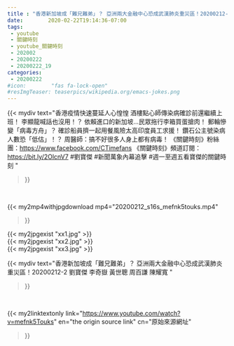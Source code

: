 ```yaml
---
title : "香港新加坡成「難兄難弟」？ 亞洲兩大金融中心恐成武漢肺炎重災區！20200212-2 劉寶傑 李奇嶽 黃世聰 周百謙 陳耀寬 "
date:        2020-02-22T19:14:36-07:00
tags:
 - youtube
 - 關鍵時刻
 - youtube_關鍵時刻
 - 202002
 - 20200222
 - 20200222_19
categories:
 - 20200222
#icon:        "fas fa-lock-open"
#resImgTeaser: teaserpics/wikipedia.org/emacs-jokes.png
---
```


{{< mydiv text="香港疫情快速蔓延人心惶惶 酒樓點心師傳染病確診前還繼續上班！ 李顯龍喊話也沒用！？ 依賴進口的新加坡…民眾拖行李箱買蛋搶肉！ 郵輪慘變「病毒方舟」？ 確診船員擠一起用餐風險太高印度員工求援！ 鑽石公主號染病人數恐「低估」！？ 周醫師：搞不好很多人身上都有病毒！  《關鍵時刻》粉絲團：https://www.facebook.com/CTimefans 《關鍵時刻》頻道訂閱：https://bit.ly/2OlcnV7  #劉寶傑 #新聞萬象內幕追擊 #週一至週五看寶傑的關鍵時刻 "
>}}
<br>


{{< my2mp4withjpgdownload mp4="20200212_s16s_mefnk5touks.mp4"
>}}

{{< my2jpgexist "xx1.jpg" >}}<br>
{{< my2jpgexist "xx2.jpg" >}}<br>
{{< my2jpgexist "xx3.jpg" >}}<br>



{{< mydiv text="香港新加坡成「難兄難弟」？ 亞洲兩大金融中心恐成武漢肺炎重災區！20200212-2 劉寶傑 李奇嶽 黃世聰 周百謙 陳耀寬 "
>}}
<br>

{{< my2linktextonly link="https://www.youtube.com/watch?v=mefnk5Touks"
en="the origin source link" cn="原始來源網址"
>}}


<br>

